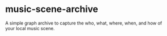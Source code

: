 # music-scene-archive
A simple graph archive to capture the who, what, where, when, and how of your local music scene.
